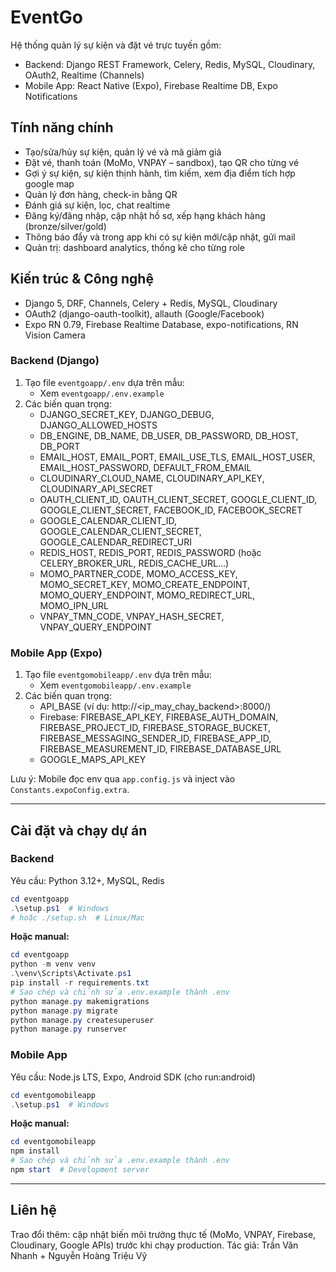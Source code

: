 # EventGo

Hệ thống quản lý sự kiện và đặt vé trực tuyến gồm:
- Backend: Django REST Framework, Celery, Redis, MySQL, Cloudinary, OAuth2, Realtime (Channels)
- Mobile App: React Native (Expo), Firebase Realtime DB, Expo Notifications

## Tính năng chính
- Tạo/sửa/hủy sự kiện, quản lý vé và mã giảm giá
- Đặt vé, thanh toán (MoMo, VNPAY – sandbox), tạo QR cho từng vé
- Gợi ý sự kiện, sự kiện thịnh hành, tìm kiếm, xem địa điểm tích hợp google map
- Quản lý đơn hàng, check-in bằng QR
- Đánh giá sự kiện, lọc, chat realtime
- Đăng ký/đăng nhập, cập nhật hồ sơ, xếp hạng khách hàng (bronze/silver/gold)
- Thông báo đẩy và trong app khi có sự kiện mới/cập nhật, gửi mail
- Quản trị: dashboard analytics, thống kê cho từng role

## Kiến trúc & Công nghệ
- Django 5, DRF, Channels, Celery + Redis, MySQL, Cloudinary
- OAuth2 (django-oauth-toolkit), allauth (Google/Facebook)
- Expo RN 0.79, Firebase Realtime Database, expo-notifications, RN Vision Camera


### Backend (Django)
1) Tạo file `eventgoapp/.env` dựa trên mẫu:
	- Xem `eventgoapp/.env.example`
2) Các biến quan trọng:
	- DJANGO_SECRET_KEY, DJANGO_DEBUG, DJANGO_ALLOWED_HOSTS
	- DB_ENGINE, DB_NAME, DB_USER, DB_PASSWORD, DB_HOST, DB_PORT
	- EMAIL_HOST, EMAIL_PORT, EMAIL_USE_TLS, EMAIL_HOST_USER, EMAIL_HOST_PASSWORD, DEFAULT_FROM_EMAIL
	- CLOUDINARY_CLOUD_NAME, CLOUDINARY_API_KEY, CLOUDINARY_API_SECRET
	- OAUTH_CLIENT_ID, OAUTH_CLIENT_SECRET, GOOGLE_CLIENT_ID, GOOGLE_CLIENT_SECRET, FACEBOOK_ID, FACEBOOK_SECRET
	- GOOGLE_CALENDAR_CLIENT_ID, GOOGLE_CALENDAR_CLIENT_SECRET, GOOGLE_CALENDAR_REDIRECT_URI
	- REDIS_HOST, REDIS_PORT, REDIS_PASSWORD (hoặc CELERY_BROKER_URL, REDIS_CACHE_URL…)
	- MOMO_PARTNER_CODE, MOMO_ACCESS_KEY, MOMO_SECRET_KEY, MOMO_CREATE_ENDPOINT, MOMO_QUERY_ENDPOINT, MOMO_REDIRECT_URL, MOMO_IPN_URL
	- VNPAY_TMN_CODE, VNPAY_HASH_SECRET, VNPAY_QUERY_ENDPOINT

### Mobile App (Expo)
1) Tạo file `eventgomobileapp/.env` dựa trên mẫu:
	- Xem `eventgomobileapp/.env.example`
2) Các biến quan trọng:
	- API_BASE (ví dụ: http://<ip_may_chay_backend>:8000/)
	- Firebase: FIREBASE_API_KEY, FIREBASE_AUTH_DOMAIN, FIREBASE_PROJECT_ID, FIREBASE_STORAGE_BUCKET, FIREBASE_MESSAGING_SENDER_ID, FIREBASE_APP_ID, FIREBASE_MEASUREMENT_ID, FIREBASE_DATABASE_URL
	- GOOGLE_MAPS_API_KEY

Lưu ý: Mobile đọc env qua `app.config.js` và inject vào `Constants.expoConfig.extra`.

---

## Cài đặt và chạy dự án

### Backend
Yêu cầu: Python 3.12+, MySQL, Redis

```powershell
cd eventgoapp
.\setup.ps1  # Windows
# hoặc ./setup.sh  # Linux/Mac
```

**Hoặc manual:**
```powershell
cd eventgoapp
python -m venv venv
.\venv\Scripts\Activate.ps1
pip install -r requirements.txt
# Sao chép và chỉnh sửa .env.example thành .env
python manage.py makemigrations
python manage.py migrate
python manage.py createsuperuser
python manage.py runserver
```

### Mobile App
Yêu cầu: Node.js LTS, Expo, Android SDK (cho run:android)

```powershell
cd eventgomobileapp
.\setup.ps1  # Windows
```

**Hoặc manual:**
```powershell
cd eventgomobileapp
npm install
# Sao chép và chỉnh sửa .env.example thành .env
npm start  # Development server
```


---


## Liên hệ
Trao đổi thêm: cập nhật biến môi trường thực tế (MoMo, VNPAY, Firebase, Cloudinary, Google APIs) trước khi chạy production.
Tác giả: Trần Văn Nhanh + Nguyễn Hoàng Triệu Vỹ
